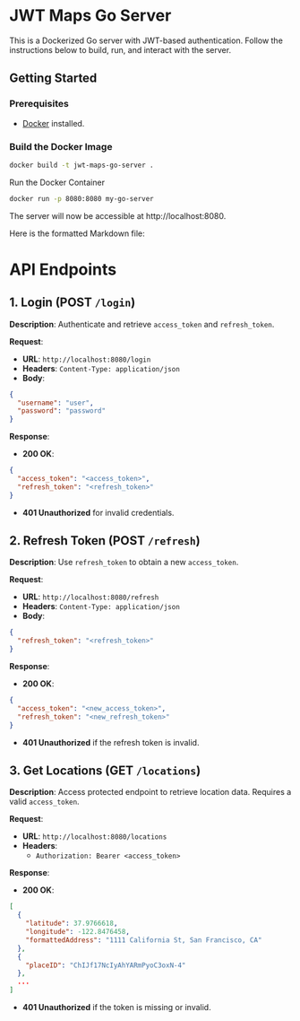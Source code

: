 # JWT Maps Go Server

This is a Dockerized Go server with JWT-based authentication. Follow the instructions below to build, run, and interact with the server.

## Getting Started

### Prerequisites

- [Docker](https://www.docker.com/get-started) installed.

### Build the Docker Image

```bash
docker build -t jwt-maps-go-server .
```

Run the Docker Container

```bash
docker run -p 8080:8080 my-go-server
```
The server will now be accessible at http://localhost:8080.

Here is the formatted Markdown file:

# API Endpoints

## 1. Login (POST `/login`)
**Description**: Authenticate and retrieve `access_token` and `refresh_token`.

**Request**:
* **URL**: `http://localhost:8080/login`
* **Headers**: `Content-Type: application/json`
* **Body**:

```json
{
  "username": "user",
  "password": "password"
}
```

**Response**:
* **200 OK**:

```json
{
  "access_token": "<access_token>",
  "refresh_token": "<refresh_token>"
}
```
* **401 Unauthorized** for invalid credentials.

## 2. Refresh Token (POST `/refresh`)
**Description**: Use `refresh_token` to obtain a new `access_token`.

**Request**:
* **URL**: `http://localhost:8080/refresh`
* **Headers**: `Content-Type: application/json`
* **Body**:

```json
{
  "refresh_token": "<refresh_token>"
}
```

**Response**:
* **200 OK**:

```json
{
  "access_token": "<new_access_token>",
  "refresh_token": "<new_refresh_token>"
}
```
* **401 Unauthorized** if the refresh token is invalid.

## 3. Get Locations (GET `/locations`)
**Description**: Access protected endpoint to retrieve location data. Requires a valid `access_token`.

**Request**:
* **URL**: `http://localhost:8080/locations`
* **Headers**:
   * `Authorization: Bearer <access_token>`

**Response**:
* **200 OK**:

```json
[
  {
    "latitude": 37.9766618,
    "longitude": -122.8476458,
    "formattedAddress": "1111 California St, San Francisco, CA"
  },
  {
    "placeID": "ChIJf17NcIyAhYARmPyoC3oxN-4"
  },
  ...
]
```
* **401 Unauthorized** if the token is missing or invalid.